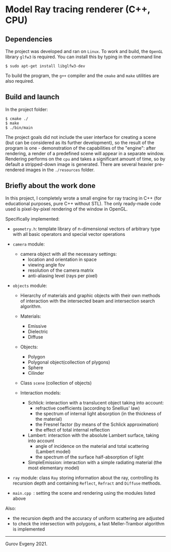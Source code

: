 # Model Ray tracing renderer (C++, CPU)
## Dependencies
The project was developed and ran on `Linux`.
To work and build, the `OpenGL` library `glfw3` is required. You can install this by typing in the command line
```
$ sudo apt-get install libglfw3-dev
```
To build the program, the `g++` compiler and the `cmake` and `make` utilities are also required.

## Build and launch
In the project folder:
```
$ cmake ./
$ make
$ ./bin/main
```
The project goals did not include the user interface for creating a scene (but can be considered as its further development), so the result of the program is one - demonstration of the capabilities of the "engine": after rendering, a render of a predefined scene will appear in a separate window. Rendering performs on the `cpu` and takes a significant amount of time, so by default a stripped-down image is generated. There are several heavier pre-rendered images in the `./resources` folder.

## Briefly about the work done
In this project, I completely wrote a small engine for ray tracing in C++ (for educational purposes, pure C++ without STL). The only ready-made code used is pixel-by-pixel rendering of the window in OpenGL.

Specifically implemented:

- `geometry.h`: template library of n-dimensional vectors of arbitrary type with all basic operators and special vector operations

- `camera` module:
  * camera object with all the necessary settings:
    - location and orientation in space
    - viewing angle fov
    - resolution of the camera matrix
    - anti-aliasing level (rays per pixel)
- `objects` module:
  * Hierarchy of materials and graphic objects with their own methods of interaction with the intersected beam and intersection search algorithm.
  * Materials:
    - Emissive
    - Dielectric
    - Diffuse
  * Objects:
    - Polygon
    - Polygonal object(collection of plygons)
    - Sphere
    - Cilinder
  * Class `scene` (collection of objects)

  * Interaction models:
    - Schlick: interaction with a translucent object taking into account:
      * refractive coefficients (according to Snellius' law)
      * the spectrum of internal light absorption (in the thickness of the material)
      * the Fresnel factor (by means of the Schlick approximation)
      * the effect of total internal reflection
    - Lambert: interaction with the absolute Lambert surface, taking into account
      * angle of incidence on the material and total scattering (Lambert model)
      * the spectrum of the surface half-absorption of light
    - SimpleEmission: interaction with a simple radiating material (the most elementary model)
   
- `ray` module: class `Ray` storing information about the ray, controlling its recursion depth and containing `Reflect`, `Refract` and `Diffuse` methods.

- `main.cpp `: setting the scene and rendering using the modules listed above

Also:
- the recursion depth and the accuracy of uniform scattering are adjusted
- to check the intersection with polygons, a fast Meller-Trambor algorithm is implemented

---
Gurov Evgeny 2021.
